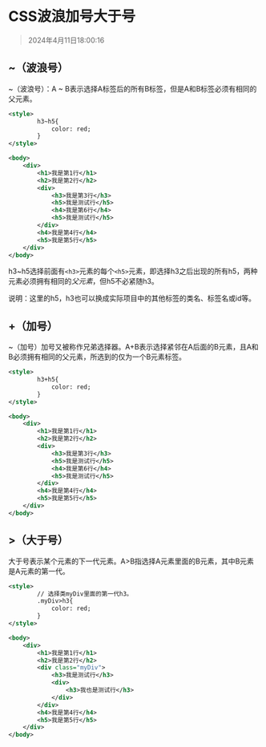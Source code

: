 # CSS波浪加号大于号

> 2024年4月11日18:00:16

## ~（波浪号）

~（波浪号）：A ~ B表示选择A标签后的所有B标签，但是A和B标签必须有相同的父元素。

```xml
<style>
        h3~h5{
            color: red;
        }
</style>

<body>
    <div>
        <h1>我是第1行</h1>
        <h2>我是第2行</h2>
        <div>
            <h3>我是第3行</h3>
            <h5>我是测试行</h5>
            <h4>我是第6行</h4>
            <h5>我是测试行</h5>
        </div>
        <h4>我是第4行</h4>
        <h5>我是第5行</h5>
    </div>
</body>
```

h3~h5选择前面有`<h3>`元素的每个`<h5>`元素，即选择h3之后出现的所有h5，两种元素必须拥有相同的*父元素*，但h5不必紧随h3。

说明：这里的h5，h3也可以换成实际项目中的其他标签的类名、标签名或id等。

## +（加号）

~（加号）加号又被称作兄弟选择器。A+B表示选择紧邻在A后面的B元素，且A和B必须拥有相同的父元素，所选到的仅为一个B元素标签。

```xml
<style>
        h3+h5{
            color: red;
        }
</style>

<body>
    <div>
        <h1>我是第1行</h1>
        <h2>我是第2行</h2>
        <div>
            <h3>我是第3行</h3>
            <h5>我是测试行</h5>
            <h4>我是第6行</h4>
            <h5>我是测试行</h5>
        </div>
        <h4>我是第4行</h4>
        <h5>我是第5行</h5>
    </div>
</body>
```

## >（大于号）

大于号表示某个元素的下一代元素。A>B指选择A元素里面的B元素，其中B元素是A元素的第一代。

```xml
<style>
		// 选择类myDiv里面的第一代h3。
        .myDiv>h3{
            color: red;
        }
</style>

<body>
    <div>
        <h1>我是第1行</h1>
        <h2>我是第2行</h2>
        <div class="myDiv">
            <h3>我是测试行</h3>
            <div>
                <h3>我也是测试行</h3>
            </div>
        </div>
        <h4>我是第4行</h4>
        <h5>我是第5行</h5>
    </div>
</body>
```